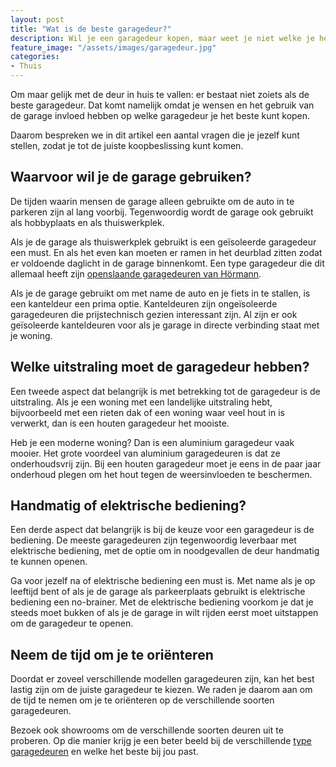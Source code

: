 ```yaml
---
layout: post
title: "Wat is de beste garagedeur?"
description: Wil je een garagedeur kopen, maar weet je niet welke je het beste kunt kopen? Wij helpen je op weg met praktische tips, zodat je tot de juiste keuze komt.
feature_image: "/assets/images/garagedeur.jpg"
categories:
- Thuis
---
```

Om maar gelijk met de deur in huis te vallen: er bestaat niet zoiets als de beste garagedeur. Dat komt namelijk omdat je wensen en het gebruik van de garage invloed hebben op welke garagedeur je het beste kunt kopen.

Daarom bespreken we in dit artikel een aantal vragen die je jezelf kunt stellen, zodat je tot de juiste koopbeslissing kunt komen.
## Waarvoor wil je de garage gebruiken?
De tijden waarin mensen de garage alleen gebruikte om de auto in te parkeren zijn al lang voorbij. Tegenwoordig wordt de garage ook gebruikt als hobbyplaats en als thuiswerkplek.

Als je de garage als thuiswerkplek gebruikt is een geïsoleerde garagedeur een must. En als het even kan moeten er ramen in het deurblad zitten zodat er voldoende daglicht in de garage binnenkomt. Een type garagedeur die dit allemaal heeft zijn [openslaande garagedeuren van Hörmann](https://www.garagedeurspecialist.nl/openslaande-garagedeuren/).

Als je de garage gebruikt om met name de auto en je fiets in te stallen, is een kanteldeur een prima optie. Kanteldeuren zijn ongeïsoleerde garagedeuren die prijstechnisch gezien interessant zijn. Al zijn er ook geïsoleerde kanteldeuren voor als je garage in directe verbinding staat met je woning.
## Welke uitstraling moet de garagedeur hebben?
Een tweede aspect dat belangrijk is met betrekking tot de garagedeur is de uitstraling. Als je een woning met een landelijke uitstraling hebt, bijvoorbeeld met een rieten dak of een woning waar veel hout in is verwerkt, dan is een houten garagedeur het mooiste.

Heb je een moderne woning? Dan is een aluminium garagedeur vaak mooier. Het grote voordeel van aluminium garagedeuren is dat ze onderhoudsvrij zijn. Bij een houten garagedeur moet je eens in de paar jaar onderhoud plegen om het hout tegen de weersinvloeden te beschermen.
## Handmatig of elektrische bediening?
Een derde aspect dat belangrijk is bij de keuze voor een garagedeur is de bediening. De meeste garagedeuren zijn tegenwoordig leverbaar met elektrische bediening, met de optie om in noodgevallen de deur handmatig te kunnen openen.

Ga voor jezelf na of elektrische bediening een must is. Met name als je op leeftijd bent of als je de garage als parkeerplaats gebruikt is elektrische bediening een no-brainer. Met de elektrische bediening voorkom je dat je steeds moet bukken of als je de garage in wilt rijden eerst moet uitstappen om de garagedeur te openen.
## Neem de tijd om je te oriënteren
Doordat er zoveel verschillende modellen garagedeuren zijn, kan het best lastig zijn om de juiste garagedeur te kiezen. We raden je daarom aan om de tijd te nemen om je te oriënteren op de verschillende soorten garagedeuren.

Bezoek ook showrooms om de verschillende soorten deuren uit te proberen. Op die manier krijg je een beter beeld bij de verschillende [type garagedeuren](https://www.garagedeurspecialist.nl/garagedeur-kopen/) en welke het beste bij jou past.
